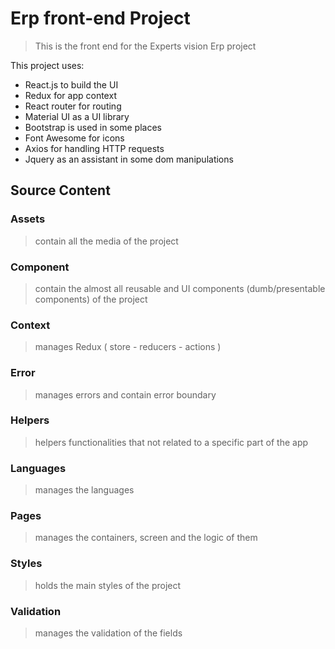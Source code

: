 # Erp front-end Project 


> This is the front end for the Experts vision Erp project

This project uses: 

* React.js to build the UI
* Redux for app context
* React router for routing
* Material UI as a UI library
* Bootstrap is used in some places
* Font Awesome for icons
* Axios for handling HTTP requests
* Jquery as an assistant in some dom manipulations


## Source Content 

### Assets    
> contain all the media of the project
### Component 
> contain the almost all reusable and UI components (dumb/presentable components) of the project 
### Context 
> manages Redux ( store - reducers - actions )
### Error 
> manages errors and contain error boundary
### Helpers 
> helpers functionalities that not related to a specific part of the app
### Languages 
> manages the languages 
### Pages 
> manages the containers, screen and the logic of them
### Styles 
> holds the main styles of the project
### Validation 
> manages the validation of the fields 

